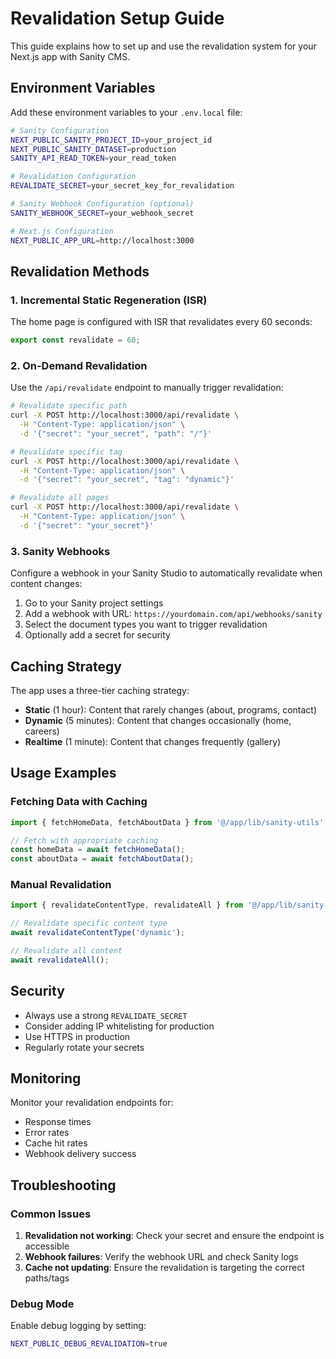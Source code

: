# Revalidation Setup Guide

This guide explains how to set up and use the revalidation system for your Next.js app with Sanity CMS.

## Environment Variables

Add these environment variables to your `.env.local` file:

```bash
# Sanity Configuration
NEXT_PUBLIC_SANITY_PROJECT_ID=your_project_id
NEXT_PUBLIC_SANITY_DATASET=production
SANITY_API_READ_TOKEN=your_read_token

# Revalidation Configuration
REVALIDATE_SECRET=your_secret_key_for_revalidation

# Sanity Webhook Configuration (optional)
SANITY_WEBHOOK_SECRET=your_webhook_secret

# Next.js Configuration
NEXT_PUBLIC_APP_URL=http://localhost:3000
```

## Revalidation Methods

### 1. Incremental Static Regeneration (ISR)

The home page is configured with ISR that revalidates every 60 seconds:

```typescript
export const revalidate = 60;
```

### 2. On-Demand Revalidation

Use the `/api/revalidate` endpoint to manually trigger revalidation:

```bash
# Revalidate specific path
curl -X POST http://localhost:3000/api/revalidate \
  -H "Content-Type: application/json" \
  -d '{"secret": "your_secret", "path": "/"}'

# Revalidate specific tag
curl -X POST http://localhost:3000/api/revalidate \
  -H "Content-Type: application/json" \
  -d '{"secret": "your_secret", "tag": "dynamic"}'

# Revalidate all pages
curl -X POST http://localhost:3000/api/revalidate \
  -H "Content-Type: application/json" \
  -d '{"secret": "your_secret"}'
```

### 3. Sanity Webhooks

Configure a webhook in your Sanity Studio to automatically revalidate when content changes:

1. Go to your Sanity project settings
2. Add a webhook with URL: `https://yourdomain.com/api/webhooks/sanity`
3. Select the document types you want to trigger revalidation
4. Optionally add a secret for security

## Caching Strategy

The app uses a three-tier caching strategy:

- **Static** (1 hour): Content that rarely changes (about, programs, contact)
- **Dynamic** (5 minutes): Content that changes occasionally (home, careers)
- **Realtime** (1 minute): Content that changes frequently (gallery)

## Usage Examples

### Fetching Data with Caching

```typescript
import { fetchHomeData, fetchAboutData } from '@/app/lib/sanity-utils';

// Fetch with appropriate caching
const homeData = await fetchHomeData();
const aboutData = await fetchAboutData();
```

### Manual Revalidation

```typescript
import { revalidateContentType, revalidateAll } from '@/app/lib/sanity-utils';

// Revalidate specific content type
await revalidateContentType('dynamic');

// Revalidate all content
await revalidateAll();
```

## Security

- Always use a strong `REVALIDATE_SECRET`
- Consider adding IP whitelisting for production
- Use HTTPS in production
- Regularly rotate your secrets

## Monitoring

Monitor your revalidation endpoints for:
- Response times
- Error rates
- Cache hit rates
- Webhook delivery success

## Troubleshooting

### Common Issues

1. **Revalidation not working**: Check your secret and ensure the endpoint is accessible
2. **Webhook failures**: Verify the webhook URL and check Sanity logs
3. **Cache not updating**: Ensure the revalidation is targeting the correct paths/tags

### Debug Mode

Enable debug logging by setting:
```bash
NEXT_PUBLIC_DEBUG_REVALIDATION=true
```
